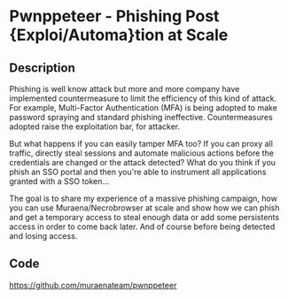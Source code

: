 # Pwnppeteer - Phishing Post {Exploi/Automa}tion at Scale

## Description
Phishing is well know attack but more and more company have implemented countermeasure to limit the efficiency of this kind of attack. For example, Multi-Factor Authentication (MFA) is being adopted to make password spraying and standard phishing ineffective. Countermeasures adopted raise the exploitation bar, for attacker.

But what happens if you can easily tamper MFA too? If you can proxy all traffic, directly steal sessions and automate malicious actions before the credentials are changed or the attack detected? What do you think if you phish an SSO portal and then you're able to instrument all applications granted with a SSO token...

The goal is to share my experience of a massive phishing campaign, how you can use Muraena/Necrobrowser at scale and show how we can phish and get a temporary access to steal enough data or add some persistents access in order to come back later. And of course before being detected and losing access.

## Code
https://github.com/muraenateam/pwnppeteer
